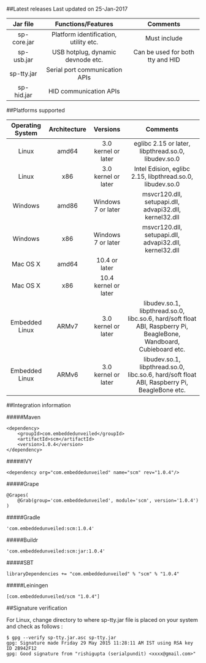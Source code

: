 ##Latest releases
Last updated on 25-Jan-2017

| Jar file       | Functions/Features                    | Comments     |
| :------------: |:-------------:                        | :--------:   |
| sp-core.jar    | Platform identification, utility etc. | Must include |
| sp-usb.jar     | USB hotplug, dynamic devnode etc.     | Can be used for both tty and HID |
| sp-tty.jar     | Serial port communication APIs        |              |
| sp-hid.jar     | HID communication APIs                |              |

##Platforms supported

| Operating System   | Architecture  |  Versions    | Comments |
| :------------:     |:-------------:| :--------:   | :--------:|
| Linux              | amd64 | 3.0 kernel or later  | eglibc 2.15 or later, libpthread.so.0, libudev.so.0       |
| Linux              | x86   | 3.0 kernel or later  | Intel Edision, eglibc 2.15, libpthread.so.0, libudev.so.0 |
| Windows            | amd86 | Windows 7 or later   | msvcr120.dll, setupapi.dll, advapi32.dll, kernel32.dll    |
| Windows            | x86   | Windows 7 or later   | msvcr120.dll, setupapi.dll, advapi32.dll, kernel32.dll    |
| Mac OS X           | amd64 | 10.4 or later        |         |
| Mac OS X           | x86   | 10.4 kernel or later |         |
| Embedded Linux     | ARMv7 | 3.0 kernel or later  | libudev.so.1, libpthread.so.0, libc.so.6, hard/soft float ABI, Raspberry Pi, BeagleBone, Wandboard, Cubieboard etc. |
| Embedded Linux     | ARMv6 | 3.0 kernel or later  | libudev.so.1, libpthread.so.0, libc.so.6, hard/soft float ABI, Raspberry Pi, BeagleBone etc. |

##Integration information

#####Maven
```
<dependency>
	<groupId>com.embeddedunveiled</groupId>
	<artifactId>scm</artifactId>
	<version>1.0.4</version>
</dependency>
```

#####IVY
```
<dependency org="com.embeddedunveiled" name="scm" rev="1.0.4"/>
```

#####Grape
```
@Grapes(
	@Grab(group='com.embeddedunveiled', module='scm', version='1.0.4')
)
```

#####Gradle
```
'com.embeddedunveiled:scm:1.0.4'
```

#####Buildr
```
'com.embeddedunveiled:scm:jar:1.0.4'
```

#####SBT
```
libraryDependencies += "com.embeddedunveiled" % "scm" % "1.0.4"
```

#####Leiningen
```
[com.embeddedunveiled/scm "1.0.4"]
```

##Signature verification

For Linux, change directory to where sp-tty.jar file is placed on your system and check as follows :
```
$ gpg --verify sp-tty.jar.asc sp-tty.jar
gpg: Signature made Friday 29 May 2015 11:28:11 AM IST using RSA key ID 2B942F12
gpg: Good signature from "rishigupta (serialpundit) <xxxx@gmail.com>"
```

